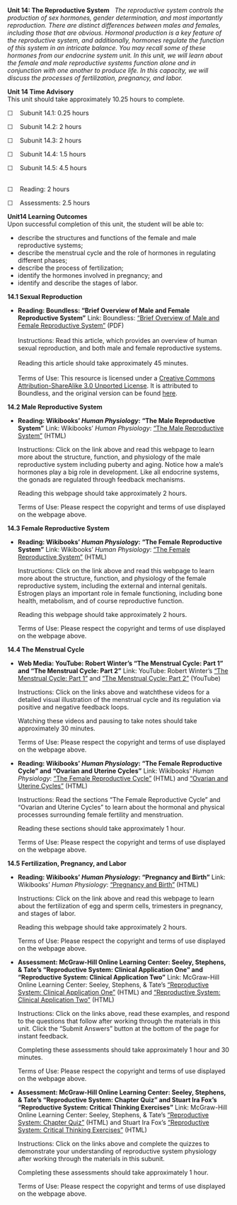 **Unit 14: The Reproductive System** <span id="14"></span> 
*The reproductive system controls the production of sex hormones, gender
determination, and most importantly reproduction. There are distinct
differences between males and females, including those that are obvious.
Hormonal production is a key feature of the reproductive system, and
additionally, hormones regulate the function of this system in an
intricate balance. You may recall some of these hormones from our
endocrine system unit. In this unit, we will learn about the female and
male reproductive systems function alone and in conjunction with one
another to produce life. In this capacity, we will discuss the processes
of fertilization, pregnancy, and labor.*

**Unit 14 Time Advisory**  
This unit should take approximately 10.25 hours to complete.  
  
 ☐    Subunit 14.1: 0.25 hours  
  
 ☐    Subunit 14.2: 2 hours  
  
 ☐    Subunit 14.3: 2 hours  
  
 ☐    Subunit 14.4: 1.5 hours  
  
 ☐    Subunit 14.5: 4.5 hours  
  

☐    Reading: 2 hours  
  
 ☐    Assessments: 2.5 hours

**Unit14 Learning Outcomes**  
Upon successful completion of this unit, the student will be able to:
-   describe the structures and functions of the female and male
    reproductive systems;
-   describe the menstrual cycle and the role of hormones in regulating
    different phases;
-   describe the process of fertilization;
-   identify the hormones involved in pregnancy; and
-   identify and describe the stages of labor.

**14.1 Sexual Reproduction** <span id="14.1"></span> 
-   **Reading: Boundless: “Brief Overview of Male and Female
    Reproductive System”**
    Link: Boundless: [“Brief Overview of Male and Female Reproductive
    System”](https://resources.saylor.org/wwwresources/archived/site/wp-content/uploads/2013/05/BIO304-14.1-BriefOverviewofMaleandFemaleReproductiveSystem.pdf) (PDF)  
        
     Instructions: Read this article, which provides an overview of
    human sexual reproduction, and both male and female reproductive
    systems.  
        
     Reading this article should take approximately 45 minutes.  
        
     Terms of Use: This resource is licensed under a [Creative Commons
    Attribution-ShareAlike 3.0 Unported
    License](http://creativecommons.org/licenses/by-sa/3.0/). It is
    attributed to Boundless, and the original version can be found
    [here](https://www.boundless.com/microbiology/diseases/microbial-genitourinary-system-diseases/brief-overview-male-and-female-reproductive-system-1/).

**14.2 Male Reproductive System** <span id="14.2"></span> 
-   **Reading: Wikibooks’ *Human Physiology*: “The Male Reproductive
    System”**
    Link: Wikibooks’ *Human Physiology*: [“The Male Reproductive
    System”](http://en.wikibooks.org/wiki/Human_Physiology/The_male_reproductive_system) (HTML)  
      
     Instructions: Click on the link above and read this webpage to
    learn more about the structure, function, and physiology of the male
    reproductive system including puberty and aging. Notice how a male’s
    hormones play a big role in development. Like all endocrine systems,
    the gonads are regulated through feedback mechanisms.  
      
     Reading this webpage should take approximately 2 hours.  
      
     Terms of Use: Please respect the copyright and terms of use
    displayed on the webpage above.

**14.3 Female Reproductive System** <span id="14.3"></span> 
-   **Reading: Wikibooks’ *Human Physiology*: “The Female Reproductive
    System”**
    Link: Wikibooks’ *Human Physiology*: [“The Female Reproductive
    System”](http://en.wikibooks.org/wiki/Human_Physiology/The_female_reproductive_system) (HTML)  
      
     Instructions: Click on the link above and read this webpage to
    learn more about the structure, function, and physiology of the
    female reproductive system, including the external and internal
    genitals. Estrogen plays an important role in female functioning,
    including bone health, metabolism, and of course reproductive
    function.  
      
     Reading this webpage should take approximately 2 hours.  
      
     Terms of Use: Please respect the copyright and terms of use
    displayed on the webpage above.

**14.4 The Menstrual Cycle** <span id="14.4"></span> 
-   **Web Media: YouTube: Robert Winter’s “The Menstrual Cycle: Part 1”
    and “The Menstrual Cycle: Part 2”**
    Link: YouTube: Robert Winter’s [“The Menstrual Cycle: Part
    1”](http://www.youtube.com/watch?v=aw30wL66kGA&feature=related) and
    [“The Menstrual Cycle: Part
    2”](http://www.youtube.com/watch?v=UdrphbOxViI&feature=related)
    (YouTube)  
      
     Instructions: Click on the links above and watchthese videos for a
    detailed visual illustration of the menstrual cycle and its
    regulation via positive and negative feedback loops.  
      
     Watching these videos and pausing to take notes should take
    approximately 30 minutes.  
      
     Terms of Use: Please respect the copyright and terms of use
    displayed on the webpage above.

-   **Reading: Wikibooks’ *Human Physiology*: “The Female Reproductive
    Cycle” and “Ovarian and Uterine Cycles”**
    Link: Wikibooks’ *Human Physiology*: [“The Female Reproductive
    Cycle”](http://en.wikibooks.org/wiki/Human_Physiology/The_female_reproductive_system#The_Female_Reproductive_Cycle) (HTML) and
    [“Ovarian and Uterine
    Cycles”](http://en.wikibooks.org/wiki/Human_Physiology/The_female_reproductive_system#Ovarian_and_Uterine_Cycles_in_the_Nonpregnant_Woman) (HTML)  
      
     Instructions: Read the sections “The Female Reproductive Cycle” and
    “Ovarian and Uterine Cycles” to learn about the hormonal and
    physical processes surrounding female fertility and menstruation.  
      
     Reading these sections should take approximately 1 hour.  
      
     Terms of Use: Please respect the copyright and terms of use
    displayed on the webpage above.

**14.5 Fertilization, Pregnancy, and Labor** <span id="14.5"></span> 
-   **Reading: Wikibooks’ *Human Physiology*: “Pregnancy and Birth”**
    Link: Wikibooks’ *Human Physiology*:
    [“Pregnancy](http://en.wikibooks.org/wiki/Human_Physiology/Pregnancy_and_birth#Fertilization)[ and
    Birth”](http://en.wikibooks.org/wiki/Human_Physiology/Pregnancy_and_birth#Fertilization) (HTML)  
      
     Instructions: Click on the link above and read this webpage to
    learn about the fertilization of egg and sperm cells, trimesters in
    pregnancy, and stages of labor.  
      
     Reading this webpage should take approximately 2 hours.  
      
     Terms of Use: Please respect the copyright and terms of use
    displayed on the webpage above.

-   **Assessment: McGraw-Hill Online Learning Center: Seeley, Stephens,
    & Tate’s “Reproductive System: Clinical Application One” and
    “Reproductive System: Clinical Application Two”**
    Link: McGraw-Hill Online Learning Center: Seeley, Stephens, & Tate’s
    [“Reproductive System: Clinical Application
    One”](http://highered.mcgraw-hill.com/sites/0072351136/student_view0/chapter28/clinical_application_one.html)
    (HTML) and [“Reproductive System: Clinical Application
    Two”](http://highered.mcgraw-hill.com/sites/0072351136/student_view0/chapter28/clinical_application_two.html)
    (HTML)  
      
     Instructions: Click on the links above, read these examples, and
    respond to the questions that follow after working through the
    materials in this unit. Click the “Submit Answers” button at the
    bottom of the page for instant feedback.  
      
     Completing these assessments should take approximately 1 hour and
    30 minutes.  
      
     Terms of Use: Please respect the copyright and terms of use
    displayed on the webpage above.

-   **Assessment: McGraw-Hill Online Learning Center: Seeley, Stephens,
    & Tate’s “Reproductive System: Chapter Quiz” and Stuart Ira Fox’s
    “Reproductive System: Critical Thinking Exercises”**
    Link: McGraw-Hill Online Learning Center: Seeley, Stephens, & Tate’s
    [“Reproductive System: Chapter
    Quiz”](http://highered.mcgraw-hill.com/sites/0072351136/student_view0/chapter28/chapter_quiz.html)
    (HTML) and Stuart Ira Fox’s [“Reproductive System: Critical Thinking
    Exercises”](http://highered.mcgraw-hill.com/sites/0072919280/student_view0/chapter20/essay_.html)
    (HTML)  
      
     Instructions: Click on the links above and complete the quizzes to
    demonstrate your understanding of reproductive system physiology
    after working through the materials in this subunit.  
      
     Completing these assessments should take approximately 1 hour.  
      
     Terms of Use: Please respect the copyright and terms of use
    displayed on the webpage above.


